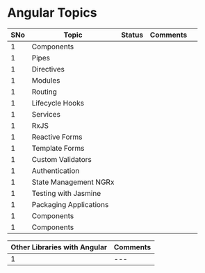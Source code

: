 # Angular Topics
| SNo  | Topic | Status | Comments | | 
| ---  | ---    | ---      | --- | --- |
| 1    | Components | | |
| 1    | Pipes | | |
| 1    | Directives | | |
| 1    | Modules | | |
| 1    | Routing | | |
| 1    | Lifecycle Hooks | | |
| 1    | Services | | |
| 1    | RxJS | | |
| 1    | Reactive Forms | | |
| 1    | Template Forms | | |
| 1    | Custom Validators | | |
| 1    | Authentication | | |
| 1    | State Management NGRx | | |
| 1    | Testing with Jasmine | | |
| 1    | Packaging Applications | | |
| 1    | Components | | |
| 1    | Components | | |


| Other Libraries with Angular  | Comments | 
| ---  | ---    |
| 1  | ---    |
